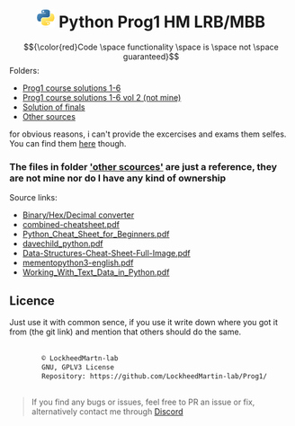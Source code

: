 <div align="center"><h1><img src="https://github.com/LockheedMartin-lab/Prog1/blob/main/Other%20sources/Other/Python-logo-notext.svg.png?raw=true" alt="" height=32px width=32px></img>&nbspPython Prog1 HM LRB/MBB</h1></div>

$${\color{red}Code \space functionality \space is \space not \space guaranteed}$$
Folders:
* [Prog1 course solutions 1-6](https://github.com/LockheedMartin-lab/Prog1/tree/main/Solution)
* [Prog1 course solutions 1-6 vol 2 (not mine)](https://github.com/LockheedMartin-lab/Prog1/tree/main/Solution%202)
* [Solution of finals](https://github.com/LockheedMartin-lab/Prog1/tree/main/Finals)
* [Other sources](https://github.com/LockheedMartin-lab/Prog1/tree/main/Other%20sources%20)  

for obvious reasons, i can't provide the excercises and exams them selfes. You can find them [here](https://kuepper.userweb.mwn.de/) though.


### The files in folder ['other scources'](https://github.com/LockheedMartin-lab/Prog1/tree/main/Other%20sources%20) are just a reference, they are not mine nor do I have any kind of ownership
 Source links:  
 * [Binary/Hex/Decimal converter](https://www.matheretter.de/rechner/zahlenkonverter)
 * [combined-cheatsheet.pdf](http://parallel.vub.ac.be/education/python/cheatsheets/combined-cheatsheet.pdf)
 * [Python_Cheat_Sheet_for_Beginners.pdf](https://www.datacamp.com/cheat-sheet/getting-started-with-python-cheat-sheet)
 * [davechild_python.pdf](https://cheatography.com/davechild/cheat-sheets/python/)
 * [Data-Structures-Cheat-Sheet-Full-Image.pdf](https://intellipaat.com/blog/tutorial/python-tutorial/data-structures-with-python-cheat-sheet/?US)
 * [mementopython3-english.pdf](https://perso.limsi.fr/pointal/_media/python:cours:mementopython3-english.pdf)
 * [Working_With_Text_Data_in_Python.pdf](https://images.datacamp.com/image/upload/v1671098753/Marketing/Blog/Working_With_Text_Data_in_Python.pdf)

## Licence
Just use it with common sence, if you use it write down where you got it from (the git link) and mention that others should do the same. 

<pre>
    <code "color:white;background-color:black">
        ©️ LockheedMartn-lab
        GNU, GPLV3 License
        Repository: https://github.com/LockheedMartin-lab/Prog1/
    </code>
</pre>


<blockquote>If you find any bugs or issues, feel free to PR an issue or fix, alternatively contact me through <a href="https://discord.com/users/784957872139796481/">Discord</a>
